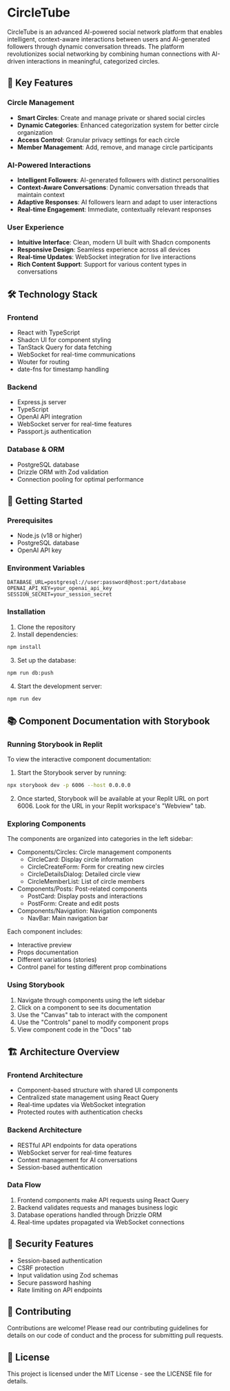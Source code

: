# CircleTube

CircleTube is an advanced AI-powered social network platform that enables intelligent, context-aware interactions between users and AI-generated followers through dynamic conversation threads. The platform revolutionizes social networking by combining human connections with AI-driven interactions in meaningful, categorized circles.

## 🌟 Key Features

### Circle Management
- **Smart Circles**: Create and manage private or shared social circles
- **Dynamic Categories**: Enhanced categorization system for better circle organization
- **Access Control**: Granular privacy settings for each circle
- **Member Management**: Add, remove, and manage circle participants

### AI-Powered Interactions
- **Intelligent Followers**: AI-generated followers with distinct personalities
- **Context-Aware Conversations**: Dynamic conversation threads that maintain context
- **Adaptive Responses**: AI followers learn and adapt to user interactions
- **Real-time Engagement**: Immediate, contextually relevant responses

### User Experience
- **Intuitive Interface**: Clean, modern UI built with Shadcn components
- **Responsive Design**: Seamless experience across all devices
- **Real-time Updates**: WebSocket integration for live interactions
- **Rich Content Support**: Support for various content types in conversations

## 🛠️ Technology Stack

### Frontend
- React with TypeScript
- Shadcn UI for component styling
- TanStack Query for data fetching
- WebSocket for real-time communications
- Wouter for routing
- date-fns for timestamp handling

### Backend
- Express.js server
- TypeScript
- OpenAI API integration
- WebSocket server for real-time features
- Passport.js authentication

### Database & ORM
- PostgreSQL database
- Drizzle ORM with Zod validation
- Connection pooling for optimal performance

## 🚀 Getting Started

### Prerequisites
- Node.js (v18 or higher)
- PostgreSQL database
- OpenAI API key

### Environment Variables
```
DATABASE_URL=postgresql://user:password@host:port/database
OPENAI_API_KEY=your_openai_api_key
SESSION_SECRET=your_session_secret
```

### Installation
1. Clone the repository
2. Install dependencies:
```bash
npm install
```
3. Set up the database:
```bash
npm run db:push
```
4. Start the development server:
```bash
npm run dev
```

## 📚 Component Documentation with Storybook

### Running Storybook in Replit
To view the interactive component documentation:

1. Start the Storybook server by running:
```bash
npx storybook dev -p 6006 --host 0.0.0.0
```

2. Once started, Storybook will be available at your Replit URL on port 6006. Look for the URL in your Replit workspace's "Webview" tab.

### Exploring Components
The components are organized into categories in the left sidebar:
- Components/Circles: Circle management components
  - CircleCard: Display circle information
  - CircleCreateForm: Form for creating new circles
  - CircleDetailsDialog: Detailed circle view
  - CircleMemberList: List of circle members
- Components/Posts: Post-related components
  - PostCard: Display posts and interactions
  - PostForm: Create and edit posts
- Components/Navigation: Navigation components
  - NavBar: Main navigation bar

Each component includes:
- Interactive preview
- Props documentation
- Different variations (stories)
- Control panel for testing different prop combinations

### Using Storybook
1. Navigate through components using the left sidebar
2. Click on a component to see its documentation
3. Use the "Canvas" tab to interact with the component
4. Use the "Controls" panel to modify component props
5. View component code in the "Docs" tab


## 🏗️ Architecture Overview

### Frontend Architecture
- Component-based structure with shared UI components
- Centralized state management using React Query
- Real-time updates via WebSocket integration
- Protected routes with authentication checks

### Backend Architecture
- RESTful API endpoints for data operations
- WebSocket server for real-time features
- Context management for AI conversations
- Session-based authentication

### Data Flow
1. Frontend components make API requests using React Query
2. Backend validates requests and manages business logic
3. Database operations handled through Drizzle ORM
4. Real-time updates propagated via WebSocket connections

## 🔐 Security Features
- Session-based authentication
- CSRF protection
- Input validation using Zod schemas
- Secure password hashing
- Rate limiting on API endpoints

## 🤝 Contributing
Contributions are welcome! Please read our contributing guidelines for details on our code of conduct and the process for submitting pull requests.

## 📄 License
This project is licensed under the MIT License - see the LICENSE file for details.